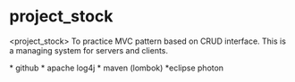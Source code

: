 # project_stock

<project_stock>
To practice MVC pattern based on CRUD interface.
This is a managing system for servers and clients.

<skill set>
 * github
 * apache log4j
 * maven (lombok)
 
<dev env>
 *eclipse photon
 

